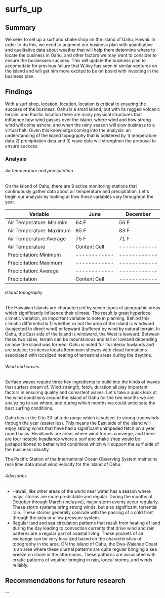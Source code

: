 # surfs_up

## Summary
We seek to set up a surf and shake shop on the island of Oahu, Hawaii.  In order to do this, we need to augment our business plan with quantitative and qualitative data about weather that will help them determine where to locate the business in Oahu, and other factors we may want to consider to ensure the businesses success. This will update the business plan to accomodate for previous failure that W.Avy has seen in similar ventures on the island and will get him more excited to be on board with investing in the business plan.

## Findings
With a surf shop, location, location, location is critical to ensuring the success of the business. Oahu is a small island, but with its rugged volcanic terrain, and Pacific location there are many physical structures that influence how wind passes over the island, where wind and how strong wind will come ashore, and when the rainy season will slow business to a virtual halt.  Given this knowledge coming into the analysis: an understanding of the island topography that is bolstered by 1) temperature data 2) precipitation data and 3) wave data will strengthen the proposal to ensure success.

### Analysis

###### Air temperature and precipitation
On the island of Oahu, there are 9 active monitoring stations that continuously gather data about air temperature and precipitation.  Let's begin our analysis by looking at how those variables vary throughout the year.

| Variable  | June | December
| ------------- | ------------- | ----------- |
| Air Temperature: Minimim  | 64 F  | 56 F |
| Air Temperature: Maximum  | 85 F  | 83 F |
| Air Temperature:Average  | 75 F  | 71 F |
| Air Temperature  | Content Cell  | ------------ |
| Precipitation: Minimum  | ------------ |  ------------ |
| Precipitation: Maximum  | ------------  |  ------------ |
| Precipitation: Average  | ------------  |  ------------ |
| Precipitation  | Content Cell  |  ------------ |


###### Island topography
The Hawaiian Islands are characterized by seven types of geographic areas which significantly influence their climate. The result is great hyperlocal climatic variation, an important variable to note in planning.  Behind this climatic differential is 1) whether or not the area of the island is windward (subjected to direct wind) or leeward (buffered by wind by natural terrain.  In Oahu, the East side of the Island is windward, the West is leeward.  Between these two sides, terrain can be mountainous and tall or lowland depending on how the island was formed.  Oahu is noted for its interior lowlands and are subject to intense local aftermnoon showes with cloud formations associated with localized heating of terrestrial areas during the daytime.

###### Wind and waves
Surface waves require three key ingredients to build into the kinds of waves that surfers dream of.  Wind strength, fetch, duration all play important factors in ensuring quality and consistent waves.  Let's take a quick look at the wind conditions around the island of Oahu for the two months we are analyzing to see where, and during which months we could anticipate the best surfing conditions. 

Oahu lies in the 0 to 30 latitude range which is subject to strong tradewinds through the year (easterlies).  This means the East side of the island will enjoy strong winds that have had a significant unimpeded fetch on a year round basis.  Headlands are areas where wind forces converge, and there are four notable headlands where a surf and shake shop would be juxtapositioned to better wind conditions which will support the surf side of the business robustly.

The Pacific Station of the International Ocean Observing System maintains real-time data about wind velocity for the Island of Oahu.

###### Advisories
* Hawaii, like other areas of the world near water has a season where major storms are more predictable and regular.  During the months of Octtober through March (inclusive), major storm events occur regularly.  These storm systems bring strong winds, but also significant, torrential rain.  These storms generally coincide with the passing of a cold front through the area or a low pressure system. 
* Regular land and sea circulation patterns that result from heating of land during the day leading to convection currents that drive wind and rain patterns are a regular part of coastal living.  These pockets of air exchange can be very localized based on the characteristics of topography in the area.  ON the island of Oahu, the Ewa-Waianae Coast is an area where these diurnal patterns are quite regular bringing a sea breeze on shore in the afternoons. These patterns are associated with erratic patterns of weather bringing in rain, loocal storms, and winds reliably.

## Recommendations for future research

--

## 
